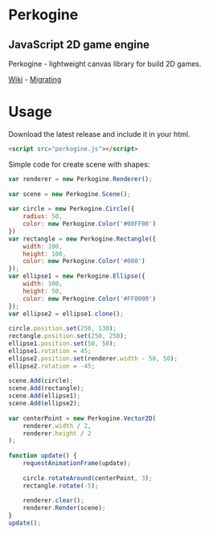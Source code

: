 # Perkogine
## JavaScript 2D game engine
Perkogine - lightweight canvas library for build 2D games.

[Wiki](https://github.com/Perkovec/Perkogine/wiki) - [Migrating](https://github.com/Perkovec/Perkogine/wiki/Migrating)
# Usage
Download the latest release and include it in your html.
```html
<script src="perkogine.js"></script>
```
Simple code for create scene with shapes:
```javascript
var renderer = new Perkogine.Renderer();
    
var scene = new Perkogine.Scene();
    
var circle = new Perkogine.Circle({
    radius: 50,
    color: new Perkogine.Color('#00FF00')
})
var rectangle = new Perkogine.Rectangle({
    width: 100,
    height: 100,
    color: new Perkogine.Color('#000')
});
var ellipse1 = new Perkogine.Ellipse({
    width: 100,
    height: 50,
    color: new Perkogine.Color('#FF0000')
});
var ellipse2 = ellipse1.clone();
    
circle.position.set(250, 130);
rectangle.position.set(250, 250);
ellipse1.position.set(50, 50);
ellipse1.rotation = 45;
ellipse2.position.set(renderer.width - 50, 50);
ellipse2.rotation = -45;
    
scene.Add(circle);
scene.Add(rectangle);
scene.Add(ellipse1);
scene.Add(ellipse2);
    
var centerPoint = new Perkogine.Vector2D(
    renderer.width / 2, 
    renderer.height / 2
);
    
function update() {
    requestAnimationFrame(update);
        
    circle.rotateAround(centerPoint, 3);
    rectangle.rotate(-5);
              
    renderer.clear();
    renderer.Render(scene);
}
update();
```